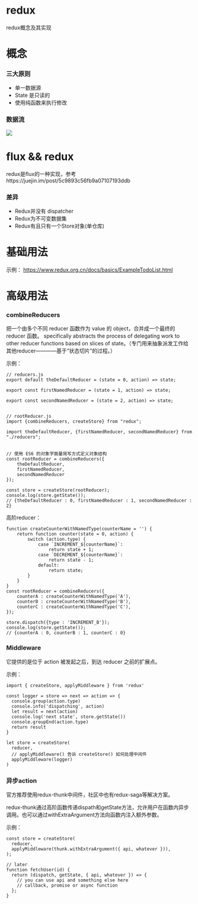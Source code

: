 # redux
redux概念及其实现


# 概念
### 三大原则
- 单一数据源
- State 是只读的
- 使用纯函数来执行修改
### 数据流
<img src="https://user-gold-cdn.xitu.io/2019/3/24/169ad99e277502d0?imageView2/0/w/1280/h/960/format/webp/ignore-error/1"/>

# flux && redux

redux是flux的一种实现，参考https://juejin.im/post/5c9893c56fb9a07107193ddb

### 差异
- Redux并没有 dispatcher
- Redux为不可变数据集
- Redux有且只有一个Store对象(单仓库)

# 基础用法
示例：
https://www.redux.org.cn/docs/basics/ExampleTodoList.html

# 高级用法

### combineReducers
把一个由多个不同 reducer 函数作为 value 的 object，合并成一个最终的 reducer 函数。
specifically abstracts the process of delegating work to other reducer functions based on slices of state。（专门用来抽象派发工作给其他reducer————基于“状态切片”的过程。）

示例：
``````
// reducers.js
export default theDefaultReducer = (state = 0, action) => state;

export const firstNamedReducer = (state = 1, action) => state;

export const secondNamedReducer = (state = 2, action) => state;


// rootReducer.js
import {combineReducers, createStore} from "redux";

import theDefaultReducer, {firstNamedReducer, secondNamedReducer} from "./reducers";


// 使用 ES6 的对象字面量简写方式定义对象结构
const rootReducer = combineReducers({
    theDefaultReducer,
    firstNamedReducer,
    secondNamedReducer
});

const store = createStore(rootReducer);
console.log(store.getState());
// {theDefaultReducer : 0, firstNamedReducer : 1, secondNamedReducer : 2}
``````

高阶reducer：

``````
function createCounterWithNamedType(counterName = '') {
    return function counter(state = 0, action) {
        switch (action.type) {
            case `INCREMENT_${counterName}`:
                return state + 1;
            case `DECREMENT_${counterName}`:
                return state - 1;
            default:
                return state;
        }
    }
}
const rootReducer = combineReducers({
    counterA : createCounterWithNamedType('A'),
    counterB : createCounterWithNamedType('B'),
    counterC : createCounterWithNamedType('C'),
});

store.dispatch({type : 'INCREMENT_B'});
console.log(store.getState());
// {counterA : 0, counterB : 1, counterC : 0}
``````



### Middleware
它提供的是位于 action 被发起之后，到达 reducer 之前的扩展点。

示例： 
``````
import { createStore, applyMiddleware } from 'redux'

const logger = store => next => action => {
  console.group(action.type)
  console.info('dispatching', action)
  let result = next(action)
  console.log('next state', store.getState())
  console.groupEnd(action.type)
  return result
}

let store = createStore(
  reducer,
  // applyMiddleware() 告诉 createStore() 如何处理中间件
  applyMiddleware(logger)
)

``````

### 异步action
官方推荐使用redux-thunk中间件，社区中也有redux-saga等解决方案。

redux-thunk通过高阶函数传递dispath和getState方法，允许用户在函数内异步调用。也可以通过withExtraArgument方法向函数内注入额外参数。

示例：

``````
const store = createStore(
  reducer,
  applyMiddleware(thunk.withExtraArgument({ api, whatever })),
);

// later
function fetchUser(id) {
  return (dispatch, getState, { api, whatever }) => {
    // you can use api and something else here
    // callback, promise or async function
  };
}
``````





